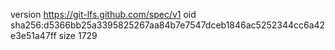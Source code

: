 version https://git-lfs.github.com/spec/v1
oid sha256:d5366bb25a3395825267aa84b7e7547dceb1846ac5252344cc6a42e3e51a47ff
size 1729
